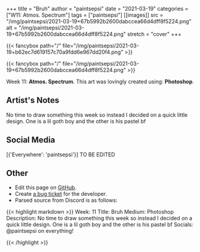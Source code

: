 +++
title =       "Bruh"
author =      "paintsepsi"
date =        "2021-03-19"
categories =  ["W11: Atmos. Spectrum"]
tags =        ["paintsepsi"]
[[images]]
                      src = "/img/paintsepsi/2021-03-19+67b5992b2600dabccea66d4dff8f5224.png"
                      alt = "/img/paintsepsi/2021-03-19+67b5992b2600dabccea66d4dff8f5224.png"
                      stretch = "cover"
+++


{{< fancybox path="/" file="/img/paintsepsi/2021-03-19+b62ec7d619157c70a9fdd6e967dd20f4.png" >}}

{{< fancybox path="/" file="/img/paintsepsi/2021-03-19+67b5992b2600dabccea66d4dff8f5224.png" >}}


Week 11: **Atmos. Spectrum**. This art was lovingly created using: **Photoshop**.

## Artist's Notes

No time to draw something this week so instead I decided on a quick little design. One is a lil goth boy and the other is his pastel bf

## Social Media

[{'Everywhere': 'paintsepsi'}] TO BE EDITED

## Other

- Edit this page on [GitHub](https://github.com/teaminkling/web-refresh/edit/main/blog/content/blog/paintsepsi-week-11-4cdb.md).
- Create [a bug ticket](https://github.com/teaminkling/web-refresh/issues/new?assignees=&labels=bug&template=problem-report.md&title=) for the developer.
- Parsed source from Discord is as follows:

{{< highlight markdown >}}
Week: 11
Title: Bruh
Medium: Photoshop
Description: No time to draw something this week so instead I decided on a quick little design. One is a lil goth boy and the other is his pastel bf
Socials: @paintsepsi on everything!


{{< /highlight >}}